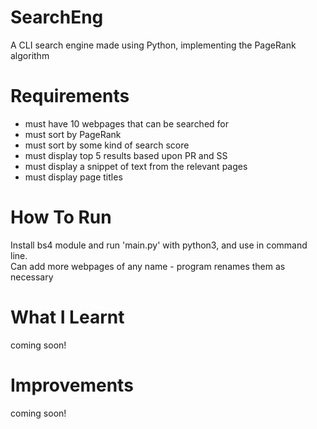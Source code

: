 # SearchEng
A CLI search engine made using Python, implementing the PageRank algorithm

# Requirements
- must have 10 webpages that can be searched for
- must sort by PageRank
- must sort by some kind of search score
- must display top 5 results based upon PR and SS
- must display a snippet of text from the relevant pages
- must display page titles

# How To Run
Install bs4 module and run 'main.py' with python3, and use in command line.\
Can add more webpages of any name - program renames them as necessary

# What I Learnt
coming soon!

# Improvements
coming soon!
